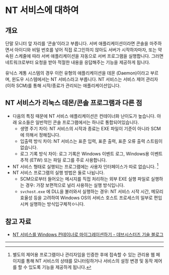 # NT 서비스에 대하여

## 개요

단말 모니터 앞 자리를 ‘콘솔’이라고 부릅니다. 서버 애플리케이션이라면 콘솔을 마주하면서 아이디와 비밀 번호를 넣어 직접 로그인하지 않아도 서버가 시작하자마자, 또는 약속된 스케줄에 따라 서버 애플리케이션을 자동으로 서버 프로그램을 실행합니다. 그러면 네트워크로부터 요청을 받아 적절한 내용을 응답해주는 기능을 제공하게 됩니다.

유닉스 계통 시스템의 경우 이런 유형의 애플리케이션을 데몬 (Daemon)이라고 부르며, 윈도우 시스템에서는 NT 서비스라고 부릅니다. NT 서비스는 서비스 제어 관리자 (이하 SCM)를 통해 시작/종료가 관리되는 애플리케이션입니다.

## NT 서비스가 리눅스 데몬/콘솔 프로그램과 다른 점

- 다음의 특징 때문에 NT 서비스 애플리케이션은 컨테이너화 난이도가 높습니다. 아래 요소들은 일반적인 콘솔 프로그램에서는 하나로 통합되어있습니다.
  - 생명 주기 차이: NT 서비스의 시작과 종료는 EXE 파일이 기준이 아니라 SCM에 의해서 정해집니다.
  - 입출력 방식 차이: NT 서비스는 표준 입력, 표준 출력, 표준 오류 출력 스트림이 없습니다.
  - 로그 기록 방식 차이: 로그 기록은 Windows 이벤트 로그, Windows용 이벤트 추적 (ETW) 또는 파일 로그를 주로 사용합니다.
- NT 서비스 형태로 실행되는 프로그램에는 사용자 인터페이스가 따로 없습니다. [^1]
- NT 서비스 프로그램의 실행 방법은 둘로 나뉩니다.
  - SCM으로부터 들어오는 메시지를 직접 처리하는 외부 EXE 실행 파일로 실행하는 경우: 가장 보편적으로 널리 사용하는 실행 방식입니다.
  - `svchost.exe` 에 DLL을 불러와서 실행하는 경우: NT 서비스 시작 시간, 메모리 효율성 등을 고려하여 Windows OS의 서비스 호스트 프로세스의 일부로 편입시켜 실행하는 방식입구체적ㅇ니다.

## 참고 자료

- [NT 서비스를 Windows 컨테이너로 마이그레이션하기 - 데브시스터즈 기술 블로그](https://tech.devsisters.com/posts/migrate-nt-service-to-container/)

---

[^1]: 별도의 제어용 프로그램이나 관리자임을 인증한 후에 접속할 수 있는 관리용 웹 페이지를 통해 NT 서비스의 상태를 모니터링하거나 서비스의 설정 변경 및 동작 제어를 할 수 있도록 기능을 제공하게 됩니다.

